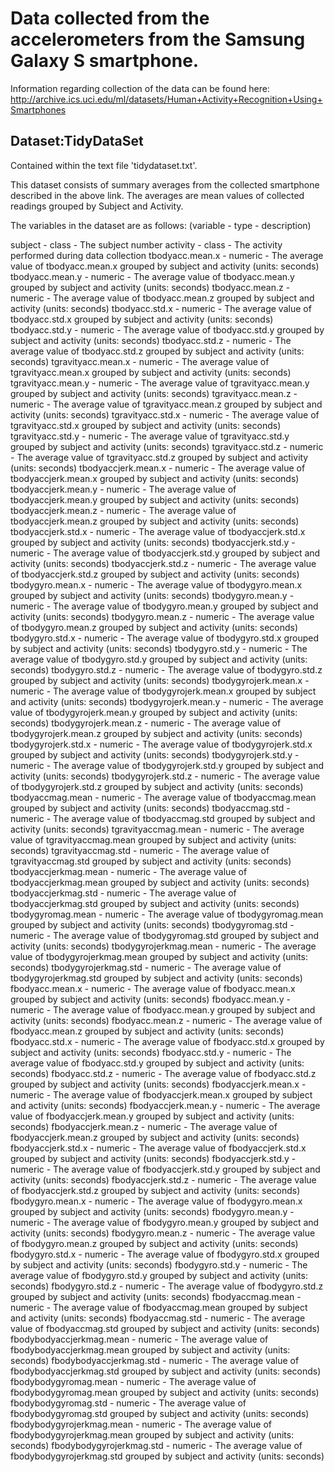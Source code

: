 <h1>Data collected from the accelerometers from the Samsung Galaxy S smartphone. </h1>

Information regarding collection of the data can be found here:
http://archive.ics.uci.edu/ml/datasets/Human+Activity+Recognition+Using+Smartphones

<h2>Dataset:TidyDataSet</h2>

Contained within the text file 'tidydataset.txt'.

This dataset consists of summary averages from the collected smartphone described in the above link.
The averages are mean values of collected readings grouped by Subject and Activity.

The variables in the dataset are as follows:
(variable - type - description)

subject - class - The subject number
activity - class - The activity performed during data collection
tbodyacc.mean.x - numeric - The average value of tbodyacc.mean.x grouped by subject and activity (units: seconds)
tbodyacc.mean.y - numeric - The average value of tbodyacc.mean.y grouped by subject and activity (units: seconds)
tbodyacc.mean.z - numeric - The average value of tbodyacc.mean.z grouped by subject and activity (units: seconds)
tbodyacc.std.x - numeric - The average value of tbodyacc.std.x grouped by subject and activity (units: seconds)
tbodyacc.std.y - numeric - The average value of tbodyacc.std.y grouped by subject and activity (units: seconds)
tbodyacc.std.z - numeric - The average value of tbodyacc.std.z grouped by subject and activity (units: seconds)
tgravityacc.mean.x - numeric - The average value of tgravityacc.mean.x grouped by subject and activity (units: seconds)
tgravityacc.mean.y - numeric - The average value of tgravityacc.mean.y grouped by subject and activity (units: seconds)
tgravityacc.mean.z - numeric - The average value of tgravityacc.mean.z grouped by subject and activity (units: seconds)
tgravityacc.std.x - numeric - The average value of tgravityacc.std.x grouped by subject and activity (units: seconds)
tgravityacc.std.y - numeric - The average value of tgravityacc.std.y grouped by subject and activity (units: seconds)
tgravityacc.std.z - numeric - The average value of tgravityacc.std.z grouped by subject and activity (units: seconds)
tbodyaccjerk.mean.x - numeric - The average value of tbodyaccjerk.mean.x grouped by subject and activity (units: seconds)
tbodyaccjerk.mean.y - numeric - The average value of tbodyaccjerk.mean.y grouped by subject and activity (units: seconds)
tbodyaccjerk.mean.z - numeric - The average value of tbodyaccjerk.mean.z grouped by subject and activity (units: seconds)
tbodyaccjerk.std.x - numeric - The average value of tbodyaccjerk.std.x grouped by subject and activity (units: seconds)
tbodyaccjerk.std.y - numeric - The average value of tbodyaccjerk.std.y grouped by subject and activity (units: seconds)
tbodyaccjerk.std.z - numeric - The average value of tbodyaccjerk.std.z grouped by subject and activity (units: seconds)
tbodygyro.mean.x - numeric - The average value of tbodygyro.mean.x grouped by subject and activity (units: seconds)
tbodygyro.mean.y - numeric - The average value of tbodygyro.mean.y grouped by subject and activity (units: seconds)
tbodygyro.mean.z - numeric - The average value of tbodygyro.mean.z grouped by subject and activity (units: seconds)
tbodygyro.std.x - numeric - The average value of tbodygyro.std.x grouped by subject and activity (units: seconds)
tbodygyro.std.y - numeric - The average value of tbodygyro.std.y grouped by subject and activity (units: seconds)
tbodygyro.std.z - numeric - The average value of tbodygyro.std.z grouped by subject and activity (units: seconds)
tbodygyrojerk.mean.x - numeric - The average value of tbodygyrojerk.mean.x grouped by subject and activity (units: seconds)
tbodygyrojerk.mean.y - numeric - The average value of tbodygyrojerk.mean.y grouped by subject and activity (units: seconds)
tbodygyrojerk.mean.z - numeric - The average value of tbodygyrojerk.mean.z grouped by subject and activity (units: seconds)
tbodygyrojerk.std.x - numeric - The average value of tbodygyrojerk.std.x grouped by subject and activity (units: seconds)
tbodygyrojerk.std.y - numeric - The average value of tbodygyrojerk.std.y grouped by subject and activity (units: seconds)
tbodygyrojerk.std.z - numeric - The average value of tbodygyrojerk.std.z grouped by subject and activity (units: seconds)
tbodyaccmag.mean - numeric - The average value of tbodyaccmag.mean grouped by subject and activity (units: seconds)
tbodyaccmag.std - numeric - The average value of tbodyaccmag.std grouped by subject and activity (units: seconds)
tgravityaccmag.mean - numeric - The average value of tgravityaccmag.mean grouped by subject and activity (units: seconds)
tgravityaccmag.std - numeric - The average value of tgravityaccmag.std grouped by subject and activity (units: seconds)
tbodyaccjerkmag.mean - numeric - The average value of tbodyaccjerkmag.mean grouped by subject and activity (units: seconds)
tbodyaccjerkmag.std - numeric - The average value of tbodyaccjerkmag.std grouped by subject and activity (units: seconds)
tbodygyromag.mean - numeric - The average value of tbodygyromag.mean grouped by subject and activity (units: seconds)
tbodygyromag.std - numeric - The average value of tbodygyromag.std grouped by subject and activity (units: seconds)
tbodygyrojerkmag.mean - numeric - The average value of tbodygyrojerkmag.mean grouped by subject and activity (units: seconds)
tbodygyrojerkmag.std - numeric - The average value of tbodygyrojerkmag.std grouped by subject and activity (units: seconds)
fbodyacc.mean.x - numeric - The average value of fbodyacc.mean.x grouped by subject and activity (units: seconds)
fbodyacc.mean.y - numeric - The average value of fbodyacc.mean.y grouped by subject and activity (units: seconds)
fbodyacc.mean.z - numeric - The average value of fbodyacc.mean.z grouped by subject and activity (units: seconds)
fbodyacc.std.x - numeric - The average value of fbodyacc.std.x grouped by subject and activity (units: seconds)
fbodyacc.std.y - numeric - The average value of fbodyacc.std.y grouped by subject and activity (units: seconds)
fbodyacc.std.z - numeric - The average value of fbodyacc.std.z grouped by subject and activity (units: seconds)
fbodyaccjerk.mean.x - numeric - The average value of fbodyaccjerk.mean.x grouped by subject and activity (units: seconds)
fbodyaccjerk.mean.y - numeric - The average value of fbodyaccjerk.mean.y grouped by subject and activity (units: seconds)
fbodyaccjerk.mean.z - numeric - The average value of fbodyaccjerk.mean.z grouped by subject and activity (units: seconds)
fbodyaccjerk.std.x - numeric - The average value of fbodyaccjerk.std.x grouped by subject and activity (units: seconds)
fbodyaccjerk.std.y - numeric - The average value of fbodyaccjerk.std.y grouped by subject and activity (units: seconds)
fbodyaccjerk.std.z - numeric - The average value of fbodyaccjerk.std.z grouped by subject and activity (units: seconds)
fbodygyro.mean.x - numeric - The average value of fbodygyro.mean.x grouped by subject and activity (units: seconds)
fbodygyro.mean.y - numeric - The average value of fbodygyro.mean.y grouped by subject and activity (units: seconds)
fbodygyro.mean.z - numeric - The average value of fbodygyro.mean.z grouped by subject and activity (units: seconds)
fbodygyro.std.x - numeric - The average value of fbodygyro.std.x grouped by subject and activity (units: seconds)
fbodygyro.std.y - numeric - The average value of fbodygyro.std.y grouped by subject and activity (units: seconds)
fbodygyro.std.z - numeric - The average value of fbodygyro.std.z grouped by subject and activity (units: seconds)
fbodyaccmag.mean - numeric - The average value of fbodyaccmag.mean grouped by subject and activity (units: seconds)
fbodyaccmag.std - numeric - The average value of fbodyaccmag.std grouped by subject and activity (units: seconds)
fbodybodyaccjerkmag.mean - numeric - The average value of fbodybodyaccjerkmag.mean grouped by subject and activity (units: seconds)
fbodybodyaccjerkmag.std - numeric - The average value of fbodybodyaccjerkmag.std grouped by subject and activity (units: seconds)
fbodybodygyromag.mean - numeric - The average value of fbodybodygyromag.mean grouped by subject and activity (units: seconds)
fbodybodygyromag.std - numeric - The average value of fbodybodygyromag.std grouped by subject and activity (units: seconds)
fbodybodygyrojerkmag.mean - numeric - The average value of fbodybodygyrojerkmag.mean grouped by subject and activity (units: seconds)
fbodybodygyrojerkmag.std - numeric - The average value of fbodybodygyrojerkmag.std grouped by subject and activity (units: seconds)

